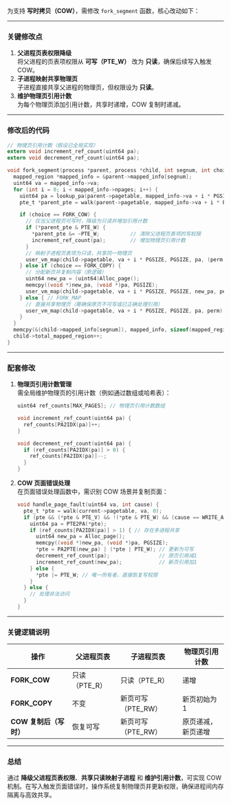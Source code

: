 为支持 **写时拷贝（COW）**，需修改 `fork_segment` 函数，核心改动如下：

---

### **关键修改点**
1. **父进程页表权限降级**  
   将父进程的页表项权限从 **可写（PTE_W）** 改为 **只读**，确保后续写入触发 COW。
2. **子进程映射共享物理页**  
   子进程直接共享父进程的物理页，但权限设为 **只读**。
3. **维护物理页引用计数**  
   为每个物理页添加引用计数，共享时递增，COW 复制时递减。

---

### **修改后的代码**
```c
// 物理页引用计数（假设已全局实现）
extern void increment_ref_count(uint64 pa);
extern void decrement_ref_count(uint64 pa);

void fork_segment(process *parent, process *child, int segnum, int choice, uint64 perm) {
  mapped_region *mapped_info = &parent->mapped_info[segnum];
  uint64 va = mapped_info->va;
  for (int i = 0; i < mapped_info->npages; i++) {
    uint64 pa = lookup_pa(parent->pagetable, mapped_info->va + i * PGSIZE);
    pte_t *parent_pte = walk(parent->pagetable, mapped_info->va + i * PGSIZE, 0);

    if (choice == FORK_COW) {
      // 仅当父进程页可写时，降级为只读并增加引用计数
      if (*parent_pte & PTE_W) {
        *parent_pte &= ~PTE_W;          // 清除父进程页表项的写权限
        increment_ref_count(pa);        // 增加物理页引用计数
      }
      // 映射子进程页表项为只读，共享同一物理页
      user_vm_map(child->pagetable, va + i * PGSIZE, PGSIZE, pa, (perm & ~PTE_W));
    } else if (choice == FORK_COPY) {
      // 分配新页并复制内容（原逻辑）
      uint64 new_pa = (uint64)Alloc_page();
      memcpy((void *)new_pa, (void *)pa, PGSIZE);
      user_vm_map(child->pagetable, va + i * PGSIZE, PGSIZE, new_pa, perm);
    } else { // FORK_MAP
      // 直接共享物理页（需确保原页不可写或已正确处理引用）
      user_vm_map(child->pagetable, va + i * PGSIZE, PGSIZE, pa, perm);
    }
  }
  memcpy(&(child->mapped_info[segnum]), mapped_info, sizeof(mapped_region));
  child->total_mapped_region++;
}
```

---

### **配套修改**
1. **物理页引用计数管理**  
   需全局维护物理页的引用计数（例如通过数组或哈希表）：
   ```c
   uint64 ref_counts[MAX_PAGES]; // 物理页引用计数数组

   void increment_ref_count(uint64 pa) {
     ref_counts[PA2IDX(pa)]++;
   }

   void decrement_ref_count(uint64 pa) {
     if (ref_counts[PA2IDX(pa)] > 0) {
       ref_counts[PA2IDX(pa)]--;
     }
   }
   ```
2. **COW 页面错误处理**  
   在页面错误处理函数中，需识别 COW 场景并复制页面：
   ```c
   void handle_page_fault(uint64 va, int cause) {
     pte_t *pte = walk(current->pagetable, va, 0);
     if (pte && (*pte & PTE_V) && !(*pte & PTE_W) && (cause == WRITE_ACCESS)) {
       uint64 pa = PTE2PA(*pte);
       if (ref_counts[PA2IDX(pa)] > 1) { // 存在多进程共享
         uint64 new_pa = Alloc_page();
         memcpy((void *)new_pa, (void *)pa, PGSIZE);
         *pte = PA2PTE(new_pa) | (*pte | PTE_W); // 更新为可写
         decrement_ref_count(pa);                // 原页引用减1
         increment_ref_count(new_pa);            // 新页引用加1
       } else {
         *pte |= PTE_W; // 唯一所有者，直接恢复写权限
       }
     } else {
       // 处理非法访问
     }
   }
   ```

---

### **关键逻辑说明**
| **操作**               | **父进程页表** | **子进程页表**      | **物理页引用计数** |
|------------------------|----------------|---------------------|--------------------|
| **FORK_COW**           | 只读（PTE_R）  | 只读（PTE_R）       | 递增               |
| **FORK_COPY**          | 不变           | 新页可写（PTE_RW）  | 新页初始为1        |
| **COW 复制后（写时）** | 恢复可写       | 新页可写（PTE_RW）  | 原页递减，新页递增 |

---

### **总结**
通过 **降级父进程页表权限**、**共享只读映射子进程** 和 **维护引用计数**，可实现 COW 机制。在写入触发页面错误时，操作系统复制物理页并更新权限，确保进程间内存隔离与高效共享。